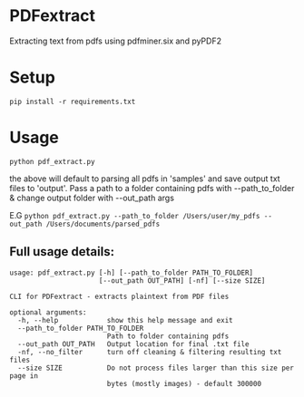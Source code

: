 # PDFextract
Extracting text from pdfs using pdfminer.six and pyPDF2

# Setup
`pip install -r requirements.txt`

# Usage
`python pdf_extract.py`

the above will default to parsing all pdfs in 'samples' and save output txt files to 'output'. 
Pass a path to a folder containing pdfs with --path_to_folder & change output folder with --out_path args

E.G
`python pdf_extract.py --path_to_folder /Users/user/my_pdfs --out_path /Users/documents/parsed_pdfs`

## Full usage details:
```
usage: pdf_extract.py [-h] [--path_to_folder PATH_TO_FOLDER]
                      [--out_path OUT_PATH] [-nf] [--size SIZE]

CLI for PDFextract - extracts plaintext from PDF files

optional arguments:
  -h, --help            show this help message and exit
  --path_to_folder PATH_TO_FOLDER
                        Path to folder containing pdfs
  --out_path OUT_PATH   Output location for final .txt file
  -nf, --no_filter      turn off cleaning & filtering resulting txt files
  --size SIZE           Do not process files larger than this size per page in
                        bytes (mostly images) - default 300000
```

